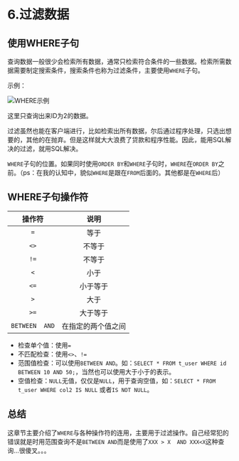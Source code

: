 # 6.过滤数据
## 使用WHERE子句
查询数据一般很少会检索所有数据，通常只检索符合条件的一些数据。检索所需数据需要制定搜索条件，搜索条件也称为过滤条件，主要使用`WHERE`子句。

示例：

![WHERE示例](https://ws3.sinaimg.cn/large/005VwC5mly1g7cpj4e4b8j30bw05ujrb.jpg)

这里只查询出来ID为2的数据。

过滤虽然也能在客户端进行，比如检索出所有数据，尔后通过程序处理，只选出想要的，其他的在抛弃。但是这样就大大浪费了贷款和程序性能。因此，能用SQL解决的过滤，就用SQL解决。

`WHERE`子句的位置。如果同时使用`ORDER BY`和`WHERE`子句时，`WHERE`在`ORDER BY`之前。（ps：在我的认知中，貌似`WHERE`是跟在`FROM`后面的。其他都是在`WHERE`后）

## WHERE子句操作符
|     操作符     |        说明        |
|:--------------:|:------------------:|
|      `=`       |        等于        |
|      `<>`      |       不等于       |
|      `!=`      |       不等于       |
|      `<`       |        小于        |
|      `<=`      |      小于等于      |
|      `>`       |        大于        |
|      `>=`      |      大于等于      |
| `BETWEEN  AND` | 在指定的两个值之间 |

* 检查单个值：使用`=`
* 不匹配检查：使用`<>`、`!=`
* 范围值检查：可以使用`BETWEEN AND`。如：`SELECT * FROM t_user WHERE id BETWEEN 10 AND 50;`，当然也可以使用大于小于的表示。
* 空值检查：`NULL`无值，仅仅是`NULL`，用于查询空值，如：`SELECT * FROM t_user WHERE col2 IS NULL`  或者`IS NOT NULL`。

## 总结
这章节主要介绍了`WHERE`与各种操作符的连用，主要用于过滤操作。自己经常犯的错误就是时用范围查询不是`BETWEEN AND`而是使用了`XXX > X  AND XXX<X`这种查询...很傻叉。。。
